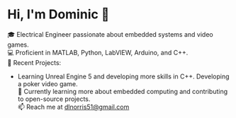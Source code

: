 # Hi, I'm Dominic 👋  
🎓 Electrical Engineer passionate about embedded systems and video games.  
💻 Proficient in MATLAB, Python, LabVIEW, Arduino, and C++.  
🔭 Recent Projects:  
- Learning Unreal Engine 5 and developing more skills in C++. Developing a poker video game.  
🌱 Currently learning more about embedded computing and contributing to open-source projects.  
📫 Reach me at dlnorris51@gmail.com  
<!--
**domNorris/domNorris** is a ✨ _special_ ✨ repository because its `README.md` (this file) appears on your GitHub profile.
-->
